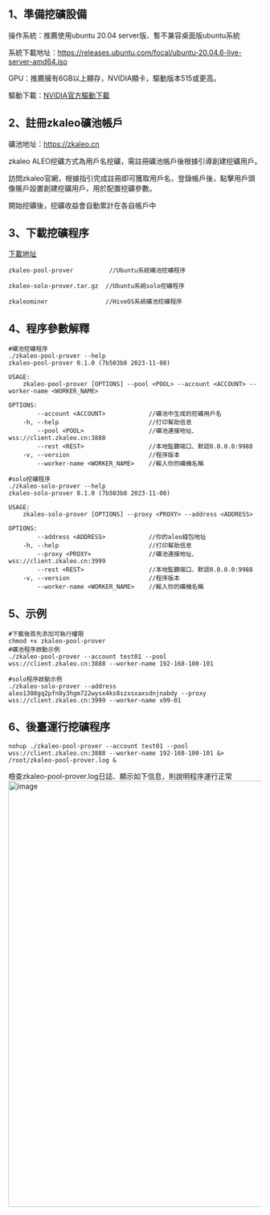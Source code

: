 
## 1、準備挖礦設備

操作系統：推薦使用ubuntu 20.04 server版、暫不兼容桌面版ubuntu系統

系統下載地址：https://releases.ubuntu.com/focal/ubuntu-20.04.6-live-server-amd64.iso

GPU：推薦擁有6GB以上顯存，NVIDIA顯卡，驅動版本515或更高。

驅動下載：[NVIDIA官方驅動下載](https://www.nvidia.com/Download/index.aspx?lang=en-us)



## 2、註冊zkaleo礦池帳戶
礦池地址：https://zkaleo.cn

zkaleo ALEO挖礦方式為用戶名挖礦，需註冊礦池帳戶後根據引導創建挖礦用戶。

訪問zkaleo官網，根據指引完成註冊即可獲取用戶名，登錄帳戶後，點擊用戶頭像賬戶設置創建挖礦用戶，用於配置挖礦參數。

開始挖礦後，挖礦收益會自動累計在各自帳戶中



## 3、下載挖礦程序

[下載地址](https://github.com/zkaleo/education/releases)
```shell
zkaleo-pool-prover 	        //Ubuntu系統礦池挖礦程序

zkaleo-solo-prover.tar.gz  //Ubuntu系統solo挖礦程序

zkaleominer 		       //HiveOS系統礦池挖礦程序
```



## 4、程序參數解釋

```shell
#礦池挖礦程序
./zkaleo-pool-prover --help
zkaleo-pool-prover 0.1.0 (7b503b8 2023-11-08)

USAGE:
    zkaleo-pool-prover [OPTIONS] --pool <POOL> --account <ACCOUNT> --worker-name <WORKER_NAME>

OPTIONS:
        --account <ACCOUNT>            //礦池中生成的挖礦用戶名
    -h, --help                         //打印幫助信息
        --pool <POOL>                  //礦池連接地址、wss://client.zkaleo.cn:3888
        --rest <REST>                  //本地監聽端口、默認0.0.0.0:9988
    -v, --version                      //程序版本
        --worker-name <WORKER_NAME>    //輸入你的礦機名稱

```

```shell
#solo挖礦程序
./zkaleo-solo-prover --help
zkaleo-solo-prover 0.1.0 (7b503b8 2023-11-08)

USAGE:
    zkaleo-solo-prover [OPTIONS] --proxy <PROXY> --address <ADDRESS>

OPTIONS:
        --address <ADDRESS>            //你的aleo錢包地址
    -h, --help                         //打印幫助信息
        --proxy <PROXY>                //礦池連接地址、wss://client.zkaleo.cn:3999
        --rest <REST>                  //本地監聽端口、默認0.0.0.0:9988
    -v, --version                      //程序版本
        --worker-name <WORKER_NAME>    //輸入你的礦機名稱
```

## 5、示例 

```shell
#下載後首先添加可執行權限
chmod +x zkaleo-pool-prover
#礦池程序啟動示例
./zkaleo-pool-prover --account test01 --pool wss://client.zkaleo.cn:3888 --worker-name 192-168-100-101

#solo程序啟動示例
./zkaleo-solo-prover --address aleo1308gq2pfn0y3hgm722wysx4ks8szxsxaxsdnjnabdy --proxy wss://client.zkaleo.cn:3999 --worker-name x99-01
```

## 6、後臺運行挖礦程序
```shell
nohup ./zkaleo-pool-prover --account test01 --pool wss://client.zkaleo.cn:3888 --worker-name 192-168-100-101 &> /root/zkaleo-pool-prover.log &
```

檢查zkaleo-pool-prover.log日誌、顯示如下信息，則說明程序運行正常
<img width="847" alt="image" src="https://github.com/chihua2023/zkaleo/assets/137146992/cfaa57cc-f719-4d50-b214-9177db560bb0">


